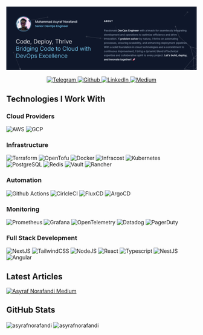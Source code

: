<div align="center">
  <br />
    <a href="https://asyrafnorafandi.dev/" target="_blank">
      <img src="./docs/resume-site.png" alt="Project Banner">
    </a>
  <br />

  <p>
    <a href="https://t.me/asyrafnorafandi" target="_blank">
      <img
        alt="Telegram"
        src="https://img.shields.io/badge/telegram-%230077B5.svg?&style=for-the-badge&logo=telegram&logoColor=white"
      />
    </a>
    <a href="https://github.com/asyrafnorafandi" target="_blank">
      <img
        alt="Github"
        src="https://img.shields.io/badge/GitHub-%2312100E.svg?&style=for-the-badge&logo=Github&logoColor=white"
      />
    </a>
    <a href="https://www.linkedin.com/in/asyraf-norafandi" target="_blank">
      <img
        alt="LinkedIn"
        src="https://img.shields.io/badge/linkedin-%230077B5.svg?&style=for-the-badge&logo=linkedin&logoColor=white"
      />
    </a>
    <a href="https://medium.com/@asyrafnorafandi" target="_blank">
      <img
        alt="Medium"
        src="https://img.shields.io/badge/medium-%2312100E.svg?&style=for-the-badge&logo=medium&logoColor=white"
      />
    </a>
  </p>
</div>

<h2>Technologies I Work With</h2>
<h3>Cloud Providers</h3>
<div align="left">
  <img alt="AWS" src="https://img.shields.io/badge/-Amazon_Web_Services-232F3E?style=for-the-badge&logo=amazonwebservices&logoColor=ff9900" />
  <img alt="GCP" src="https://img.shields.io/badge/-Google_Cloud_Platform-1a73e8?style=for-the-badge&logo=google-cloud&logoColor=white" />
</div>

<h3>Infrastructure</h3>
<div align="left">
  <img alt="Terraform" src="https://img.shields.io/badge/-Terraform-844FBA?style=for-the-badge&logo=terraform&logoColor=white" />
  <img alt="OpenTofu" src="https://img.shields.io/badge/-OpenTofu-FFDA18?style=for-the-badge&logo=opentofu&logoColor=black" />
  <img alt="Docker" src="https://img.shields.io/badge/-Docker-2496ED?style=for-the-badge&logo=kubernetes&logoColor=white" />
  <img alt="Infracost" src="https://img.shields.io/badge/-Infracost-DB44B8?style=for-the-badge&logo=infracost&logoColor=white" />
  <img alt="Kubernetes" src="https://img.shields.io/badge/-Kubernetes-326CE5?style=for-the-badge&logo=kubernetes&logoColor=white" />
  <img alt="PostgreSQL" src="https://img.shields.io/badge/-PostgreSQL-4169E1?style=for-the-badge&logo=postgresql&logoColor=white" />
  <img alt="Redis" src="https://img.shields.io/badge/-Redis-FF4438?style=for-the-badge&logo=redis&logoColor=white" />
  <img alt="Vault" src="https://img.shields.io/badge/-Vault-FFEC6E?style=for-the-badge&logo=vault&logoColor=black" />
  <img alt="Rancher" src="https://img.shields.io/badge/-Rancher-0075A8?style=for-the-badge&logo=rancher&logoColor=white" />
</div>

<h3>Automation</h3>
<div align="left">
  <img alt="Github Actions" src="https://img.shields.io/badge/-Github Actions-2088FF?style=for-the-badge&logo=githubactions&logoColor=white" />
  <img alt="CirlcleCI" src="https://img.shields.io/badge/-CircleCI-343434?style=for-the-badge&logo=circleci&logoColor=white" />
  <img alt="FluxCD" src="https://img.shields.io/badge/-FluxCD-5468FF?style=for-the-badge&logo=flux&logoColor=white" />
  <img alt="ArgoCD" src="https://img.shields.io/badge/-ArgoCD-EF7B4D?style=for-the-badge&logo=kubernetes&logoColor=white" />
</div>

<h3>Monitoring</h3>
<div align="left">
  <img alt="Prometheus" src="https://img.shields.io/badge/-Prometheus-E6522C?style=for-the-badge&logo=prometheus&logoColor=white" />
  <img alt="Grafana" src="https://img.shields.io/badge/-Grafana-F46800?style=for-the-badge&logo=grafana&logoColor=white" />
  <img alt="OpenTelemetry" src="https://img.shields.io/badge/-OpenTelemetry-000000?style=for-the-badge&logo=opentelemetry&logoColor=white" />
  <img alt="Datadog" src="https://img.shields.io/badge/-Datadog-632CA6?style=for-the-badge&logo=datadog&logoColor=white" />
  <img alt="PagerDuty" src="https://img.shields.io/badge/-PagerDuty-06AC38?style=for-the-badge&logo=pagerduty&logoColor=white" />
</div>

<h3>Full Stack Development</h3>
<div align="left">
  <img alt="NextJS" src="https://img.shields.io/badge/-NextJS-000000?style=for-the-badge&logo=next.js&logoColor=white" />
  <img alt="TailwindCSS" src="https://img.shields.io/badge/-TailwindCSS-06B6D4?style=for-the-badge&logo=tailwindcss&logoColor=white" />
  <img alt="NodeJS" src="https://img.shields.io/badge/-NodeJS-5FA04E?style=for-the-badge&logo=node.js&logoColor=white" />
  <img alt="React" src="https://img.shields.io/badge/-React-61DAFB?style=for-the-badge&logo=react&logoColor=black" />
  <img alt="Typescript" src="https://img.shields.io/badge/-Typescript-3178C6?style=for-the-badge&logo=typescript&logoColor=white" />
  <img alt="NestJS" src="https://img.shields.io/badge/-NestJS-E0234E?style=for-the-badge&logo=nestjs&logoColor=white" />
  <img alt="Angular" src="https://img.shields.io/badge/-Angular-0F0F11?style=for-the-badge&logo=angular&logoColor=white" />
</div>

<h2>Latest Articles</h2>

[![Asyraf Norafandi Medium](https://github-readme-medium.vercel.app/?username=asyrafnorafandi)](https://medium.com/@asyrafnorafandi)

<h2>GitHub Stats</h2>
<p>
  <img align="center" src="https://github-readme-stats.vercel.app/api?username=asyrafnorafandi&show_icons=true&locale=en&theme=dark" alt="asyrafnorafandi" />
  <img align="center" src="https://github-readme-streak-stats.herokuapp.com/?user=asyrafnorafandi&show_icons=true&theme=dark" alt="asyrafnorafandi" />
</p>
